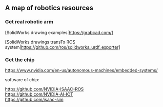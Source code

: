 ## A map of robotics resources

### Get real robotic arm

[SolidWorks drawing examples|https://grabcad.com/]

[SolidWorks drawings transTo ROS system|https://github.com/ros/solidworks_urdf_exporter]

### Get the chip 

https://www.nvidia.com/en-us/autonomous-machines/embedded-systems/

software of chip:

https://github.com/NVIDIA-ISAAC-ROS  
https://github.com/NVIDIA-AI-IOT  
https://github.com/isaac-sim

###  
